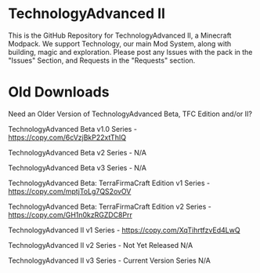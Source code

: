 # TechnologyAdvanced II
This is the GitHub Repository for TechnologyAdvanced II, a Minecraft Modpack. We support Technology, our main Mod System, along with building, magic and exploration. Please post any Issues with the pack in the "Issues" Section, and Requests in the "Requests" section.
# Old Downloads
Need an Older Version of TechnologyAdvanced Beta, TFC Edition and/or II?

TechnologyAdvanced Beta v1.0 Series -
https://copy.com/6cVzjBkP22xtThIQ

TechnologyAdvanced Beta v2 Series -
N/A

TechnologyAdvanced Beta v3 Series -
N/A

TechnologyAdvanced Beta: TerraFirmaCraft Edition v1 Series -
https://copy.com/mptjToLg7QS2ovOV

TechnologyAdvanced Beta: TerraFirmaCraft Edition v2 Series -
https://copy.com/GH1n0kzRGZDC8Prr

TechnologyAdvanced II v1 Series -
https://copy.com/XqTihrtfzvEd4LwQ

TechnologyAdvanced II v2 Series - Not Yet Released
N/A

TechnologyAdvanced II v3 Series - Current Version Series
N/A


